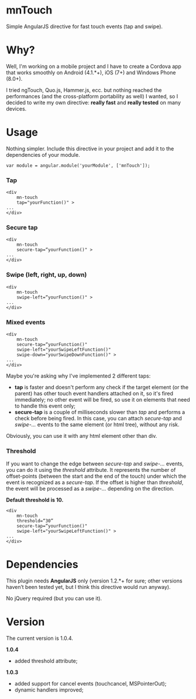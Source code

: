 mnTouch
=======

Simple AngularJS directive for fast touch events (tap and swipe).

# Why?
Well, I'm working on a mobile project and I have to create a Cordova app that works smoothly on Android (4.1.*+), iOS (7+) and Windows Phone (8.0+).

I tried ngTouch, Quo.js, Hammer.js, ecc. but nothing reached the performances (and the cross-platform portability as well) I wanted, so I decided to write my own directive: **really fast** and **really tested** on many devices.

# Usage
Nothing simpler.
Include this directive in your project and add it to the dependencies of your module.
	
	var module = angular.module('yourModule', ['mnTouch']);


### Tap
	<div 
		mn-touch 
		tap="yourFunction()" >
	...
	</div>


### Secure tap
	<div 
		mn-touch 
		secure-tap=“yourFunction()" >
	...
	</div>


### Swipe (left, right, up, down)
	<div 
		mn-touch 
		swipe-left=“yourFunction()" >
	...
	</div>


### Mixed events
	<div 
		mn-touch 
		secure-tap=“yourFunction()" 
		swipe-left="yourSwipeLeftFunction()" 
		swipe-down="yourSwipeDownFunction()" >
	...
	</div>

Maybe you're asking why I've implemented 2 different taps:
- **tap** is faster and doesn't perform any check if the target element (or the parent) has other touch event handlers attached on it, so it's fired immediately; no other event will be fired, so use it on elements that need to handle this event only;
- **secure-tap** is a couple of milliseconds slower than *tap* and performs a check before being fired. In this case, you can attach *secure-tap* and *swipe-...* events to the same element (or html tree), without any risk.

Obviously, you can use it with any html element other than div.

### Threshold
If you want to change the edge between *secure-tap* and *swipe-…* events, you can do it using the *threshold* attribute. It represents the number of offset-points (between the start and the end of the touch) under which the event is recognized as a *secure-tap*. If the offset is higher than *threshold*, the event will be processed as a *swipe-…* depending on the direction.

**Default threshold is 10.**
	
	<div 
		mn-touch 
		threshold=“30”
		secure-tap=“yourFunction()" 
		swipe-left="yourSwipeLeftFunction()" >
	...
	</div>

# Dependencies
This plugin needs **AngularJS** only (version 1.2.*+ for sure; other versions haven’t been tested yet, but I think this directive would run anyway).

No jQuery required (but you can use it).

# Version
The current version is 1.0.4.

**1.0.4**
- added threshold attribute;

**1.0.3**
- added support for cancel events (touchcancel, MSPointerOut);
- dynamic handlers improved;